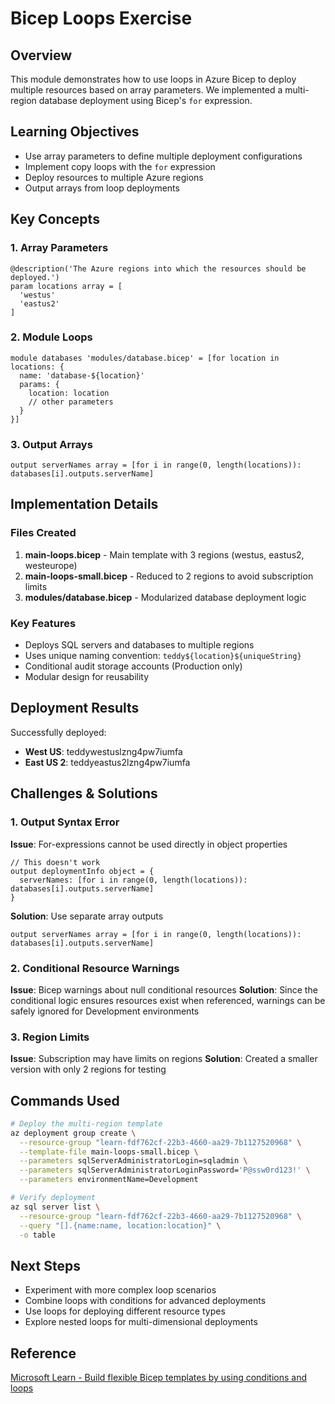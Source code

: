 # Bicep Loops Exercise

## Overview
This module demonstrates how to use loops in Azure Bicep to deploy multiple resources based on array parameters. We implemented a multi-region database deployment using Bicep's `for` expression.

## Learning Objectives
- Use array parameters to define multiple deployment configurations
- Implement copy loops with the `for` expression
- Deploy resources to multiple Azure regions
- Output arrays from loop deployments

## Key Concepts

### 1. Array Parameters
```bicep
@description('The Azure regions into which the resources should be deployed.')
param locations array = [
  'westus'
  'eastus2'
]
```

### 2. Module Loops
```bicep
module databases 'modules/database.bicep' = [for location in locations: {
  name: 'database-${location}'
  params: {
    location: location
    // other parameters
  }
}]
```

### 3. Output Arrays
```bicep
output serverNames array = [for i in range(0, length(locations)): databases[i].outputs.serverName]
```

## Implementation Details

### Files Created
1. **main-loops.bicep** - Main template with 3 regions (westus, eastus2, westeurope)
2. **main-loops-small.bicep** - Reduced to 2 regions to avoid subscription limits
3. **modules/database.bicep** - Modularized database deployment logic

### Key Features
- Deploys SQL servers and databases to multiple regions
- Uses unique naming convention: `teddy${location}${uniqueString}`
- Conditional audit storage accounts (Production only)
- Modular design for reusability

## Deployment Results
Successfully deployed:
- **West US**: teddywestuslzng4pw7iumfa
- **East US 2**: teddyeastus2lzng4pw7iumfa

## Challenges & Solutions

### 1. Output Syntax Error
**Issue**: For-expressions cannot be used directly in object properties
```bicep
// This doesn't work
output deploymentInfo object = {
  serverNames: [for i in range(0, length(locations)): databases[i].outputs.serverName]
}
```

**Solution**: Use separate array outputs
```bicep
output serverNames array = [for i in range(0, length(locations)): databases[i].outputs.serverName]
```

### 2. Conditional Resource Warnings
**Issue**: Bicep warnings about null conditional resources
**Solution**: Since the conditional logic ensures resources exist when referenced, warnings can be safely ignored for Development environments

### 3. Region Limits
**Issue**: Subscription may have limits on regions
**Solution**: Created a smaller version with only 2 regions for testing

## Commands Used
```bash
# Deploy the multi-region template
az deployment group create \
  --resource-group "learn-fdf762cf-22b3-4660-aa29-7b1127520968" \
  --template-file main-loops-small.bicep \
  --parameters sqlServerAdministratorLogin=sqladmin \
  --parameters sqlServerAdministratorLoginPassword='P@ssw0rd123!' \
  --parameters environmentName=Development

# Verify deployment
az sql server list \
  --resource-group "learn-fdf762cf-22b3-4660-aa29-7b1127520968" \
  --query "[].{name:name, location:location}" \
  -o table
```

## Next Steps
- Experiment with more complex loop scenarios
- Combine loops with conditions for advanced deployments
- Use loops for deploying different resource types
- Explore nested loops for multi-dimensional deployments

## Reference
[Microsoft Learn - Build flexible Bicep templates by using conditions and loops](https://learn.microsoft.com/en-us/training/modules/build-flexible-bicep-files-conditions-loops/)